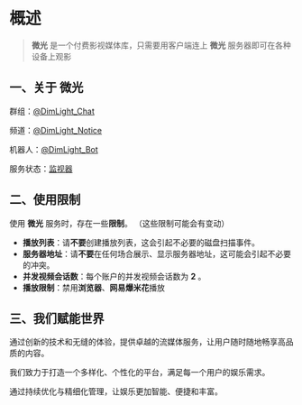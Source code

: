 # 概述

> **微光** 是一个付费影视媒体库，只需要用客户端连上 **微光** 服务器即可在各种设备上观影

## **一、关于 微光**

群组：[@DimLight_Chat](https://t.me/DimLight_Chat)

频道：[@DimLight_Notice](https://t.me/DimLight_Notice)

机器人：[@DimLight_Bot](https://t.me/DimLight_Bot)

服务状态：[监视器](https://status.dimlight.top/status/dimlight)

## **二、使用限制**

使用 **微光** 服务时，存在一些**限制**。 （这些限制可能会有变动）

- **播放列表**：请**不要**创建播放列表，这会引起不必要的磁盘扫描事件。
- **服务器地址**：请**不要**在任何场合展示、显示服务器地址，这可能会引起不必要的冲突。
- **并发视频会话数**：每个账户的并发视频会话数为 **2** 。
- **播放限制**：禁用**浏览器**、**网易爆米花**播放

## **三、我们赋能世界**

通过创新的技术和无缝的体验，提供卓越的流媒体服务，让用户随时随地畅享高品质的内容。

我们致力于打造一个多样化、个性化的平台，满足每一个用户的娱乐需求。

通过持续优化与精细化管理，让娱乐更加智能、便捷和丰富。